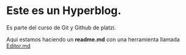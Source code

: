# Este es un Hyperblog.

Es parte del curso de Git y Github de platzi.

Aqui estamos haciendo un **readme.md** con una herramienta llamada [Editor.md](https://pandao.github.io/editor.md/en.html "Editor.md")
